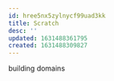 ```yaml
---
id: hree5nx5zylnycf99uad3kk
title: Scratch
desc: ''
updated: 1631488361795
created: 1631488309827
---
```



building domains
